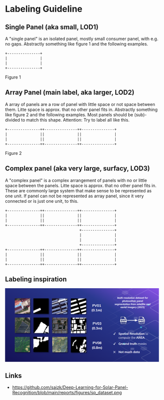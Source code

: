 # Labeling Guideline

## Single Panel (aka small, LOD1)

A "single panel" is an isolated panel, mostly small consumer panel, with e.g. no gaps. Abstractly something like figure 1 and the following examples.

```text
+---------------+
|               |
|               |
+---------------+
```
Figure 1

## Array Panel (main label, aka larger, LOD2)

A array of panels are a row of panel with little space or not space between them. Litte space is approx. that no other panel fits in. Abstractly something like figure 2 and the following examples. Most panels should be (sub)-divided to match this shape. Attention: Try to label all like this.

```text
+---------------++---------------++---------------+
|               ||               ||               |
|               ||               ||               |
+---------------++---------------++---------------+
```
Figure 2

## Complex panel (aka very large, surfacy, LOD3)

A "complex panel" is a complex arrangement of panels with no or little space between the panels. Litte space is approx. that no other panel fits in. These are commonly large system 
that make sense to be represented as one unit. If panel can not be represented as array panel, since it very connected or is just one unit, to this.

```text
+---------------++---------------++---------------+
|               ||               ||               |
|               ||               ||               |
+---------------++---------------++---------------+
                                  +---------------+
								  |               |
								  |               |
								  +---------------+
+---------------++---------------++---------------+
|               ||               ||               |
|               ||               ||               |
+---------------++---------------++---------------+
```  


## Labeling inspiration

![](./resources/labelinginspiration.png)

## Links

- https://github.com/saizk/Deep-Learning-for-Solar-Panel-Recognition/blob/main/reports/figures/sp_dataset.png